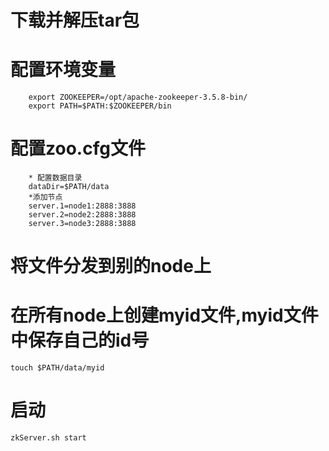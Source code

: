# 下载并解压tar包
# 配置环境变量
```
    export ZOOKEEPER=/opt/apache-zookeeper-3.5.8-bin/
    export PATH=$PATH:$ZOOKEEPER/bin
```
# 配置zoo.cfg文件
```
    * 配置数据目录
    dataDir=$PATH/data
    *添加节点
    server.1=node1:2888:3888
    server.2=node2:2888:3888
    server.3=node3:2888:3888
```
# 将文件分发到别的node上
# 在所有node上创建myid文件,myid文件中保存自己的id号
`touch $PATH/data/myid`
# 启动
`zkServer.sh start`